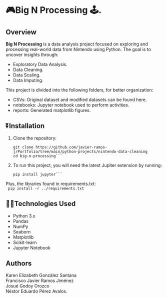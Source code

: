 # 🎮️Big N Processing 🕹️.
## Overview
**Big N Processing** is a data analysis project focused on exploring and processing real-world data from Nintendo using Python. The goal is to uncover insights through:

- Exploratory Data Analysis.
- Data Cleaning.
- Data Scaling.
- Data Imputing.

This project is divided into the following folders, for better organization:
- CSVs: Original dataset and modified datasets can be found here.
- notebooks: Jupyter notebook used to perform activities.
- reports: Generated matplotlib figures.


## ⏬Installation

1. Clone the repository:<br>
   ```
   git clone https://github.com/javier-ramos-j/Portfolio/tree/main/python-projects/nintendo-data-cleaning
   cd big-n-processing```

2. To run this project, you will need the latest Jupiter extension by running:<br>
    ```
    pip install jupyter```

Plus, the libraries found in requirements.txt:<br>
    ```
    pip install -r ../requirements.txt```

## 👨‍💻Technologies Used

- Python 3.x
- Pandas
- NumPy
- Seaborn
- Matplotlib
- Scikit-learn
- Jupyter Notebook

## Authors
Karen Elizabeth González Santana<br>
Francisco Javier Ramos Jiménez<br>
Josué Godoy Orozco<br>
Néstor Eduardo Pérez Avalos.